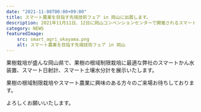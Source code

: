 ```yaml
---
date: "2021-11-08T00:00+09:00"
title: スマート農業を目指す先端技術フェア in 岡山に出展します。
description: 2021年11月11日、12日に岡山コンベンションセンターで開催されるスマート農業を目指す先端技術フェア in 岡山に出展します。
category: NEWS
featuredImage:
    src: smart_agri_okayama.png
    alt: スマート農業を目指す先端技術フェア in 岡山
---
```


果樹栽培が盛んな岡山県で、果樹の根域制限栽培に最適な弊社のスマートかん水装置、スマート日射計、スマート土壌水分計を展示いたします。

果樹の根域制限栽培やスマート農業に興味のある方々のご来場お待ちしております。

よろしくお願いいたします。
